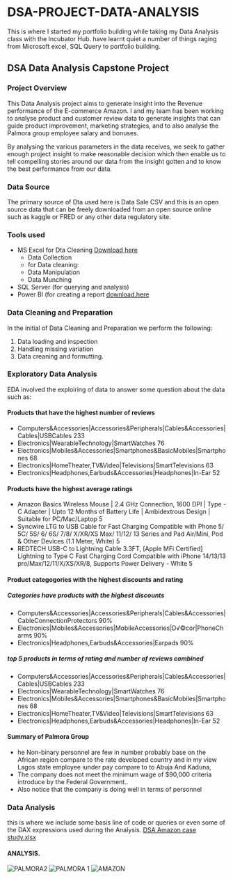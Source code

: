 # DSA-PROJECT-DATA-ANALYSIS
This is where I started my portfolio building while taking my Data Analysis class with the Incubator Hub. have learnt quiet a number of things raging from Microsoft excel, SQL Query to portfolio building.

## DSA Data Analysis Capstone Project

### Project Overview
This Data Analysis project aims to generate insight into the Revenue performance of the E-commerce Amazon. I and my team has been working to analyse product and customer review data to generate insights that can guide product improvement, marketing strategies, and to also analyse the Palmora group employee salary and bonuses. 

By analysing the various parameters in the data receives, we seek to gather enough project insight to make reasonable decision which then enable us to tell compelling stories around our data from the insight gotten and to know the best performance from our data.

### Data Source
The primary source of Dta used here is Data Sale CSV and this is an open source data that can be freely downloaded from an open source online such as kaggle or FRED or any other data regulatory site.

### Tools used
- MS Excel for Dta Cleaning [Download here](https://www.microsoft.com/en-us/microsoft-365/excl)
   - Data Collection
   - for Data cleaning:
    - Data Manipulation
   - Data Munching
- SQL Server (for querying and analysis)
- Power BI (for creating a report [download.here](https://www.microsoft.com/en-us/power-platform/products/power-bi/downloads)

### Data Cleaning and Preparation
In the initial of Data Cleaning and Preparation we perform the following:
1.	Data loading and inspection
2.	Handling missing variation
3.	Data creaning and formutting.
### Exploratory Data Analysis
EDA involved the exploiring of data to answer some question about the data such as:
#### Products that have the highest number of reviews	
  - Computers&Accessories|Accessories&Peripherals|Cables&Accessories|Cables|USBCables	233
  - Electronics|WearableTechnology|SmartWatches	76
  - Electronics|Mobiles&Accessories|Smartphones&BasicMobiles|Smartphones	68
  - Electronics|HomeTheater,TV&Video|Televisions|SmartTelevisions	63
  - Electronics|Headphones,Earbuds&Accessories|Headphones|In-Ear	52
	
#### Products have the highest average ratings	
  - Amazon Basics Wireless Mouse | 2.4 GHz Connection, 1600 DPI | Type - C Adapter | Upto 12 Months of Battery Life | Ambidextrous Design | Suitable for PC/Mac/Laptop	5
  - Syncwire LTG to USB Cable for Fast Charging Compatible with Phone 5/ 5C/ 5S/ 6/ 6S/ 7/8/ X/XR/XS Max/ 11/12/ 13 Series and Pad Air/Mini, Pod & Other Devices (1.1 Meter, White)	5
  - REDTECH USB-C to Lightning Cable 3.3FT, [Apple MFi Certified] Lightning to Type C Fast Charging Cord Compatible with iPhone 14/13/13 pro/Max/12/11/X/XS/XR/8, Supports Power Delivery - White	5

#### Product categogories with the highest  discounts and rating
##### Categories have products with the highest discounts	
  - Computers&Accessories|Accessories&Peripherals|Cables&Accessories|CableConnectionProtectors	90%
  - Electronics|Mobiles&Accessories|MobileAccessories|D√©cor|PhoneCharms	90%
  - Electronics|Headphones,Earbuds&Accessories|Earpads	90%	
	
 ##### top 5 products in terms of rating and number of reviews combined	
  - Computers&Accessories|Accessories&Peripherals|Cables&Accessories|Cables|USBCables	233
  - Electronics|WearableTechnology|SmartWatches	76
  - Electronics|Mobiles&Accessories|Smartphones&BasicMobiles|Smartphones	68
  - Electronics|HomeTheater,TV&Video|Televisions|SmartTelevisions	63
  - Electronics|Headphones,Earbuds&Accessories|Headphones|In-Ear	52

#### Summary of Palmora Group 
  - he Non-binary personnel are few in number probably base on the African region compare to the rate developed country and in my view Lagos state employee iunder pay compare to to Abuja And Kaduna,
   - The company does not meet the minimum wage of $90,000 criteria introduce by the Federal Government..
  - Also notice that the company is doing well in terms of personnel

### Data Analysis
this is where we include some basis line of code or queries or even some of the DAX expressions used during the Analysis.
[DSA Amazon case study.xlsx](https://github.com/user-attachments/files/21047779/DSA.Amazon.case.study.xlsx)

#### ANALYSIS.
![PALMORA2](https://github.com/user-attachments/assets/99e2e5e1-e88a-4f33-92a1-8d8168936afe)
![PALMORA 1](https://github.com/user-attachments/assets/307e46d1-6823-46cd-a1f9-a7bffb6e8a28)
![AMAZON](https://github.com/user-attachments/assets/51150f67-1838-428c-b0fe-71fc00549570)
